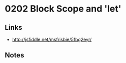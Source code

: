 0202 Block Scope and 'let'
======

Links
------
+ http://jsfiddle.net/msfrisbie/5fbg2eyr/

Notes
------
